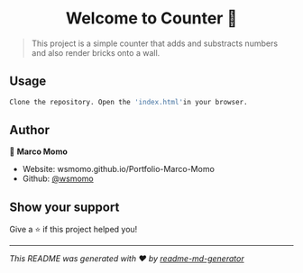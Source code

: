<h1 align="center">Welcome to Counter 👋</h1>
<p>
</p>

> This project  is a simple counter that adds and substracts numbers and also render bricks onto a wall.

## Usage

```sh
Clone the repository. Open the 'index.html'in your browser.
```

## Author

👤 **Marco Momo**

* Website: wsmomo.github.io/Portfolio-Marco-Momo
* Github: [@wsmomo](https://github.com/wsmomo)

## Show your support

Give a ⭐️ if this project helped you!

***
_This README was generated with ❤️ by [readme-md-generator](https://github.com/kefranabg/readme-md-generator)_